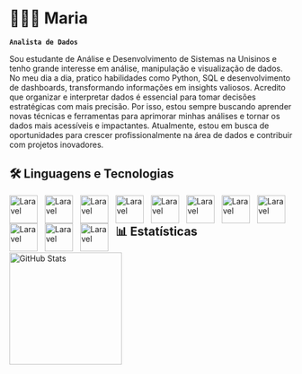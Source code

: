 
# 👩🏼‍💻 Maria 

**`Analista de Dados`**

Sou estudante de Análise e Desenvolvimento de Sistemas na Unisinos e tenho grande interesse em análise, manipulação e visualização de dados. No meu dia a dia, pratico habilidades como Python, SQL e desenvolvimento de dashboards, transformando informações em insights valiosos.
Acredito que organizar e interpretar dados é essencial para tomar decisões estratégicas com mais precisão. Por isso, estou sempre buscando aprender novas técnicas e ferramentas para aprimorar minhas análises e tornar os dados mais acessíveis e impactantes.
Atualmente, estou em busca de oportunidades para crescer profissionalmente na área de dados e contribuir com projetos inovadores.

## 🛠️ Linguagens e Tecnologias
<img
    align="left"
    alt="Laravel"
    title="Laravel"
    width="50px"
    style="padding-right: 10px;"
    src="https://cdn.jsdelivr.net/gh/devicons/devicon@latest/icons/python/python-original.svg"
/>
<img
    align="left"
    alt="Laravel"
    title="Laravel"
    width="50px"
    style="padding-right: 10px;"
    src="https://cdn.jsdelivr.net/gh/devicons/devicon@latest/icons/poetry/poetry-original.svg"
/>
<img
    align="left"
    alt="Laravel"
    title="Laravel"
    width="50px"
    style="padding-right: 10px;"
    src="https://cdn.jsdelivr.net/gh/devicons/devicon@latest/icons/azuresqldatabase/azuresqldatabase-original.svg"
/>
<img
    align="left"
    alt="Laravel"
    title="Laravel"
    width="50px"
    style="padding-right: 10px;"
    src="https://cdn.jsdelivr.net/gh/devicons/devicon@latest/icons/postgresql/postgresql-original-wordmark.svg"
/>
<img
    align="left"
    alt="Laravel"
    title="Laravel"
    width="50px"
    style="padding-right: 10px;"
    src="https://cdn.jsdelivr.net/gh/devicons/devicon@latest/icons/mysql/mysql-original-wordmark.svg"
/>
<img
    align="left"
    alt="Laravel"
    title="Laravel"
    width="50px"
    style="padding-right: 10px;"
    src="https://cdn.jsdelivr.net/gh/devicons/devicon@latest/icons/matplotlib/matplotlib-original-wordmark.svg"
/>
<img
    align="left"
    alt="Laravel"
    title="Laravel"
    width="50px"
    style="padding-right: 10px;"
    src="https://cdn.jsdelivr.net/gh/devicons/devicon@latest/icons/plotly/plotly-original-wordmark.svg"
/>
<img
    align="left"
    alt="Laravel"
    title="Laravel"
    width="50px"
    style="padding-right: 10px;"
    src="https://cdn.jsdelivr.net/gh/devicons/devicon@latest/icons/pandas/pandas-original-wordmark.svg"
/>
<img
    align="left"
    alt="Laravel"
    title="Laravel"
    width="50px"
    style="padding-right: 10px;"
    src="https://img.icons8.com/?size=100&id=117561&format=png&color=000000"
/>
<img
    align="left"
    alt="Laravel"
    title="Laravel"
    width="50px"
    style="padding-right: 10px;"
    src="https://img.icons8.com/?size=100&id=Ny0t2MYrJ70p&format=png&color=000000"
/>
<img
    align="left"
    alt="Laravel"
    title="Laravel"
    width="50px"
    style="padding-right: 10px;"
    src="https://img.icons8.com/?size=100&id=0OQR1FYCuA9f&format=png&color=000000"
/>


## 📊 Estatísticas 
<p>
    <img
        align="left"
        alt="GitHub Stats"
        width="200px"
        style="padding-right: 10px;"
        src="https://github-readme-stats.vercel.app/api?username=anuraghazra&show_icons=true&theme=transparent"


</p>

